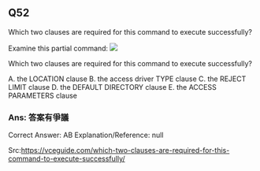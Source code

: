 ## Q52

Which two clauses are required for this command to execute successfully?

Examine this partial command:
![](img/i052-1.png)

Which two clauses are required for this command to execute successfully?

A. the LOCATION clause
B. the access driver TYPE clause
C. the REJECT LIMIT clause
D. the DEFAULT DIRECTORY clause
E. the ACCESS PARAMETERS clause

### Ans:     **答案有爭議**

Correct Answer: AB
Explanation/Reference: null

Src:https://vceguide.com/which-two-clauses-are-required-for-this-command-to-execute-successfully/